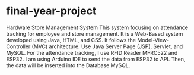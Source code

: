 # final-year-project
Hardware Store Management System
This system focusing on attendance tracking for employee and store management.
It is a Web-Based system developed using Java, HTML, and CSS.
It follows the Model-View-Controller (MVC) architecture. Use Java Server Page (JSP), Servlet, and MySQL.
For the attendance tracking, I use RFID Reader MFRC522 and ESP32. I am using Arduino IDE to send the data from ESP32 to API. Then, the data will be inserted into the Database MySQL.
